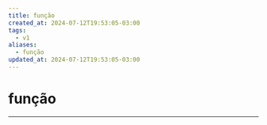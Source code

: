 ```yaml
---
title: função
created_at: 2024-07-12T19:53:05-03:00
tags:
  - v1
aliases:
  - função
updated_at: 2024-07-12T19:53:05-03:00
---
```

# função
---


